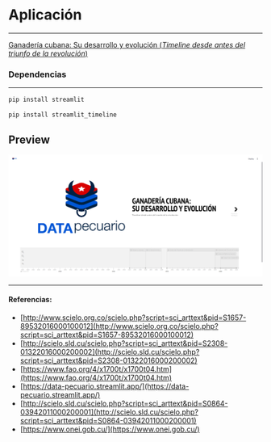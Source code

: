 # Aplicación
---
[Ganadería cubana: Su desarrollo y evolución (*Timeline desde antes del triunfo de la revolución*)](https://historia-pecuario.streamlit.app/)

### Dependencias
---
```
pip install streamlit
```
```
pip install streamlit_timeline
```
Preview
---
![DataPecuario](capt.png)

---
#### Referencias:
* [http://www.scielo.org.co/scielo.php?script=sci_arttext&pid=S1657-89532016000100012](http://www.scielo.org.co/scielo.php?script=sci_arttext&pid=S1657-89532016000100012) 
* [http://scielo.sld.cu/scielo.php?script=sci_arttext&pid=S2308-01322016000200002](http://scielo.sld.cu/scielo.php?script=sci_arttext&pid=S2308-01322016000200002)
* [https://www.fao.org/4/x1700t/x1700t04.htm](https://www.fao.org/4/x1700t/x1700t04.htm)
* [https://data-pecuario.streamlit.app/](https://data-pecuario.streamlit.app/)
* [http://scielo.sld.cu/scielo.php?script=sci_arttext&pid=S0864-03942011000200001](http://scielo.sld.cu/scielo.php?script=sci_arttext&pid=S0864-03942011000200001)
* [https://www.onei.gob.cu/](https://www.onei.gob.cu/)